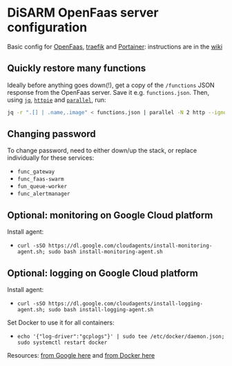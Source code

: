 # DiSARM OpenFaas server configuration

Basic config for [OpenFaas](https://docs.openfaas.com/), [traefik](https://docs.traefik.io/) and [Portainer](https://portainer.readthedocs.io): instructions are in the [wiki](https://github.com/disarm-platform/disarm-faas-docker/wiki)

## Quickly restore many functions

Ideally before anything goes down(!), get a copy of the `/functions` JSON response from the OpenFaas server. Save it e.g. `functions.json`. Then, using [`jq`](https://stedolan.github.io/jq/), [`httpie`](https://httpie.org) and [`parallel`](https://www.gnu.org/software/parallel/), run:

```bash
jq -r ".[] | .name,.image" < functions.json | parallel -N 2 http --ignore-stdin -a user:password https://faas.srv.disarm.io/system/functions service={1} image={2}
```

## Changing password

To change password, need to either down/up the stack, or replace individually for these services:

- `func_gateway`
- `func_faas-swarm`
- `fun_queue-worker`
- `func_alertmanager`

## Optional: monitoring on Google Cloud platform

Install agent:
- `curl -sSO https://dl.google.com/cloudagents/install-monitoring-agent.sh; sudo bash install-monitoring-agent.sh`


## Optional: logging on Google Cloud platform

Install agent:
- `curl -sSO https://dl.google.com/cloudagents/install-logging-agent.sh; sudo bash install-logging-agent.sh`

Set Docker to use it for all containers: 
- `echo '{"log-driver":"gcplogs"}' | sudo tee /etc/docker/daemon.json; sudo systemctl restart docker`

Resources: [from Google here](https://cloud.google.com/community/tutorials/docker-gcplogs-driver) and [from Docker here](https://docs.docker.com/config/containers/logging/gcplogs/)
